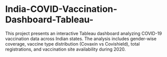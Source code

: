 # India-COVID-Vaccination-Dashboard-Tableau-
This project presents an interactive Tableau dashboard analyzing COVID-19 vaccination data across Indian states. The analysis includes gender-wise coverage, vaccine type distribution (Covaxin vs Covishield), total registrations, and vaccination site availability during 2020.
